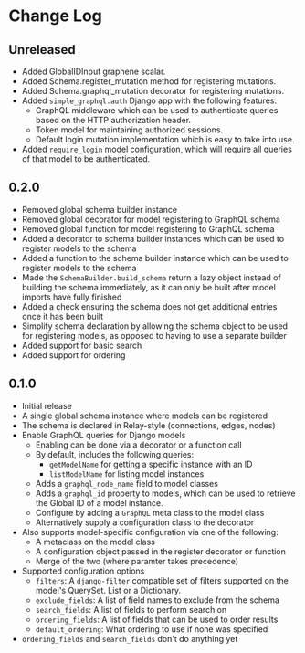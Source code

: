 # Change Log

## Unreleased

- Added GlobalIDInput graphene scalar.
- Added Schema.register_mutation method for registering mutations.
- Added Schema.graphql_mutation decorator for registering mutations.
- Added `simple_graphql.auth` Django app with the following features:
  - GraphQL middleware which can be used to authenticate queries based on the
    HTTP authorization header.
  - Token model for maintaining authorized sessions.
  - Default login mutation implementation which is easy to take into use.
- Added `require_login` model configuration, which will require all queries of
  that model to be authenticated.

## 0.2.0

- Removed global schema builder instance
- Removed global decorator for model registering to GraphQL schema
- Removed global function for model registering to GraphQL schema
- Added a decorator to schema builder instances which can be used to register
  models to the schema
- Added a function to the schema builder instance which can be used to register
  models to the schema
- Made the `SchemaBuilder.build_schema` return a lazy object instead of building
  the schema immediately, as it can only be built after model imports have
  fully finished
- Added a check ensuring the schema does not get additional entries once it has
  been built
- Simplify schema declaration by allowing the schema object to be used for
  registering models, as opposed to having to use a separate builder
- Added support for basic search
- Added support for ordering

## 0.1.0

- Initial release
- A single global schema instance where models can be registered
- The schema is declared in Relay-style (connections, edges, nodes)
- Enable GraphQL queries for Django models
  - Enabling can be done via a decorator or a function call
  - By default, includes the following queries:
    - `getModelName` for getting a specific instance with an ID
    - `listModelName` for listing model instances
  - Adds a `graphql_node_name` field to model classes
  - Adds a `graphql_id` property to models, which can be used to retrieve the
  Global ID of a model instance.
  - Configure by adding a `GraphQL` meta class to the model class
  - Alternatively supply a configuration class to the decorator
- Also supports model-specific configuration via one of the following:
  - A metaclass on the model class
  - A configuration object passed in the register decorator or function
  - Merge of the two (where paramter takes precedence)
- Supported configuration options
  - `filters`: A `django-filter` compatible set of filters supported on the
    model's QuerySet. List or a Dictionary.
  - `exclude_fields`: A list of field names to exclude from the schema
  - `search_fields`: A list of fields to perform search on
  - `ordering_fields`: A list of fields that can be used to order results
  - `default_ordering`: What ordering to use if none was specified
- `ordering_fields` and `search_fields` don't do anything yet
